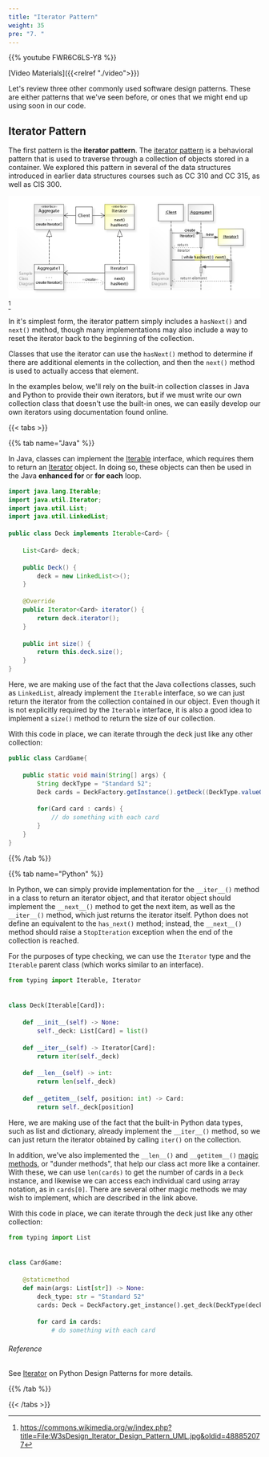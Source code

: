 ```yaml
---
title: "Iterator Pattern"
weight: 35
pre: "7. "
---
```


{{% youtube FWR6C6LS-Y8 %}}

[Video Materials]({{<relref "./video">}})

Let's review three other commonly used software design patterns. These are either patterns that we've seen before, or ones that we might end up using soon in our code.

## Iterator Pattern

The first pattern is the **iterator pattern**. The [iterator pattern](https://en.wikipedia.org/wiki/Iterator_pattern) is a behavioral pattern that is used to traverse through a collection of objects stored in a container. We explored this pattern in several of the data structures introduced in earlier data structures courses such as CC 310 and CC 315, as well as CIS 300. 

![Iterator Pattern Diagram](/images/12/iterator.jpg)[^1]

[^1]: https://commons.wikimedia.org/w/index.php?title=File:W3sDesign_Iterator_Design_Pattern_UML.jpg&oldid=488852077

In it's simplest form, the iterator pattern simply includes a `hasNext()` and `next()` method, though many implementations may also include a way to reset the iterator back to the beginning of the collection.

Classes that use the iterator can use the `hasNext()` method to determine if there are additional elements in the collection, and then the `next()` method is used to actually access that element.

In the examples below, we'll rely on the built-in collection classes in Java and Python to provide their own iterators, but if we must write our own collection class that doesn't use the built-in ones, we can easily develop our own iterators using documentation found online.

{{< tabs >}}

{{% tab name="Java" %}}

In Java, classes can implement the [Iterable](https://docs.oracle.com/javase/8/docs/api/java/lang/Iterable.html) interface, which requires them to return an [Iterator](https://docs.oracle.com/javase/8/docs/api/java/util/Iterator.html) object. In doing so, these objects can then be used in the Java **enhanced for** or **for each** loop.

```java
import java.lang.Iterable;
import java.util.Iterator;
import java.util.List;
import java.util.LinkedList;

public class Deck implements Iterable<Card> {

    List<Card> deck;
    
    public Deck() {
        deck = new LinkedList<>();
    }
    
    @Override
    public Iterator<Card> iterator() {
        return deck.iterator();
    }
    
    public int size() {
        return this.deck.size();
    }
}
```

Here, we are making use of the fact that the Java collections classes, such as `LinkedList`, already implement the `Iterable` interface, so we can just return the iterator from the collection contained in our object. Even though it is not explicitly required by the `Iterable` interface, it is also a good idea to implement a `size()` method to return the size of our collection.

With this code in place, we can iterate through the deck just like any other collection:

```java
public class CardGame{

    public static void main(String[] args) {
        String deckType = "Standard 52";
        Deck cards = DeckFactory.getInstance().getDeck((DeckType.valueOf(deckType)));
        
        for(Card card : cards) {
            // do something with each card
        }
    }
}
```

{{% /tab %}}

{{% tab name="Python" %}}

In Python, we can simply provide implementation for the `__iter__()` method in a class to return an iterator object, and that iterator object should implement the `__next__()` method to get the next item, as well as the `__iter__()` method, which just returns the iterator itself. Python does not define an equivalent to the `has_next()` method; instead, the `__next__()` method should raise a `StopIteration` exception when the end of the collection is reached.

For the purposes of type checking, we can use the `Iterator` type and the `Iterable` parent class (which works similar to an interface).

```python
from typing import Iterable, Iterator


class Deck(Iterable[Card]):

    def __init__(self) -> None:
        self._deck: List[Card] = list()
    
    def __iter__(self) -> Iterator[Card]:
        return iter(self._deck)
        
    def __len__(self) -> int:
        return len(self._deck)
        
    def __getitem__(self, position: int) -> Card:
        return self._deck[position]
```

Here, we are making use of the fact that the built-in Python data types, such as list and dictionary, already implement the `__iter__()` method, so we can just return the iterator obtained by calling `iter()` on the collection.

In addition, we've also implemented the `__len__()` and `__getitem__()` [magic methods](https://docs.python.org/3/reference/datamodel.html#emulating-container-types), or "dunder methods", that help our class act more like a container. With these, we can use `len(cards)` to get the number of cards in a `Deck` instance, and likewise we can access each individual card using array notation, as in `cards[0]`. There are several other magic methods we may wish to implement,  which are described in the link above.

With this code in place, we can iterate through the deck just like any other collection:

```python
from typing import List


class CardGame:

    @staticmethod
    def main(args: List[str]) -> None:
        deck_type: str = "Standard 52"
        cards: Deck = DeckFactory.get_instance().get_deck(DeckType(deck_type))
            
        for card in cards:
            # do something with each card
```

###### Reference

See [Iterator](https://python-patterns.guide/gang-of-four/iterator/) on Python Design Patterns for more details.

{{% /tab %}}

{{< /tabs >}}